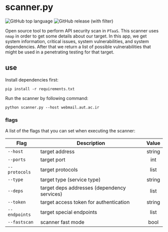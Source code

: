 # scanner.py

![GitHub top language](https://img.shields.io/github/languages/top/apt-tool/apt-scanner)
![GitHub release (with filter)](https://img.shields.io/github/v/release/apt-tool/apt-scanner)

Open source tool to perform API security scan in ```PTaaS```. This scanner uses ```nmap``` in order
to get some details about our target. In this app, we get system information, critical issues, system vulnerabilities,
and system dependencies. After that we return a list of possible vulnerabilities that might be used in a penetrating testing
for that target.

## use

Install dependencies first:

```shell
pip install -r requirements.txt
```

Run the scanner by following command:

```shell
python scanner.py --host webmail.aut.ac.ir
```

### flags

A list of the flags that you can set when executing the scanner:

| Flag     | Description | Value |
| -------- | ----------- | :---: |
| ```--host``` | target address | string |
| ```--ports``` | target port | int |
| ```--protocols``` | target protocols | list |
| ```--type``` | target type (service type) | string |
| ```--deps``` | target deps addresses (dependency services) | list |
| ```--token``` | target access token for authentication | string |
| ```--endpoints``` | target special endpoints | list |
| ```--fastscan``` | scanner fast mode | bool |
